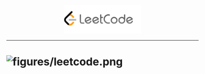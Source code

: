 <p align="center"><img width="40%" src="figures/leetcode.png" /></p>

--------------------------------------------------------------------------------

# ![figures/leetcode.png](https://leetcode.com/problemset/algorithms/) 

